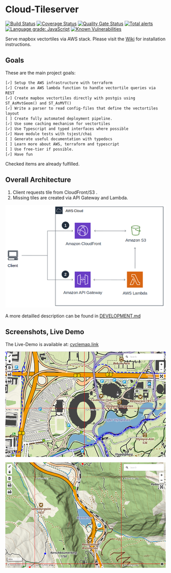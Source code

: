 # Cloud-Tileserver

[![Build Status](https://travis-ci.org/henrythasler/cloud-tileserver.svg?branch=master)](https://travis-ci.org/henrythasler/cloud-tileserver) [![Coverage Status](https://coveralls.io/repos/github/henrythasler/cloud-tileserver/badge.svg?branch=master)](https://coveralls.io/github/henrythasler/cloud-tileserver?branch=master) 
[![Quality Gate Status](https://sonarcloud.io/api/project_badges/measure?project=henrythasler_cloud-tileserver&metric=alert_status)](https://sonarcloud.io/dashboard?id=henrythasler_cloud-tileserver) 
[![Total alerts](https://img.shields.io/lgtm/alerts/g/henrythasler/cloud-tileserver.svg?logo=lgtm&logoWidth=18)](https://lgtm.com/projects/g/henrythasler/cloud-tileserver/alerts/) 
[![Language grade: JavaScript](https://img.shields.io/lgtm/grade/javascript/g/henrythasler/cloud-tileserver.svg?logo=lgtm&logoWidth=18)](https://lgtm.com/projects/g/henrythasler/cloud-tileserver/context:javascript)
[![Known Vulnerabilities](https://snyk.io//test/github/henrythasler/cloud-tileserver/badge.svg?targetFile=package.json)](https://snyk.io//test/github/henrythasler/cloud-tileserver?targetFile=package.json)

Serve mapbox vectortiles via AWS stack. Please visit the [Wiki](https://github.com/henrythasler/cloud-tileserver/wiki) for installation instructions.

## Goals

These are the main project goals:

```
[✓] Setup the AWS infrastructure with terraform
[✓] Create an AWS lambda function to handle vectortile queries via REST
[✓] Create mapbox vectortiles directly with postgis using ST_AsMvtGeom() and ST_AsMVT()
[✓] Write a parser to read config-files that define the vectortiles layout
[ ] Create fully automated deployment pipeline.
[✓] Use some caching mechanism for vectortiles
[✓] Use Typescript and typed interfaces where possible
[✓] Have module tests with tsjest/chai
[ ] Generate useful documentation with typedocs
[ ] Learn more about AWS, terraform and typescript
[ ] Use free-tier if possible.
[✓] Have fun
```
Checked items are already fulfilled.

## Overall Architecture

1. Client requests tile from CloudFront/S3 .
2. Missing tiles are created via API Gateway and Lambda.

![](docs/img/CloudFront-tiles-simple.png)

A more detailled description can be found in [DEVELOPMENT.md](DEVELOPMENT.md)

## Screenshots, Live Demo

The Live-Demo is available at: [cyclemap.link](https://cyclemap.link)

[![](docs/img/map_screenshot.png)](https://cyclemap.link/#15/48.17374/11.54676)

[![](docs/img/map_screenshot2.png)](https://cyclemap.link/#14/47.01863/11.5046)
